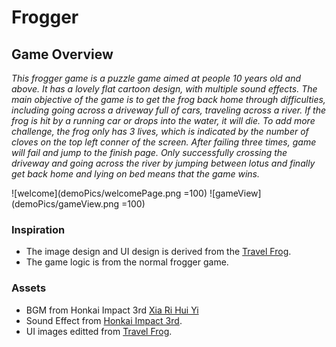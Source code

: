 # Frogger

## Game Overview

_This frogger game is a puzzle game aimed at people 10 years old and above. It has a lovely flat cartoon
 design, with multiple sound effects. The main objective of the game is to get the frog back home through 
 difficulties, including going across a driveway full of cars, traveling across a river. If the frog is 
 hit by a running car or drops into the water, it will die. To add more challenge, the frog only has 3 lives,
 which is indicated by the number of cloves on the top left conner of the screen. After failing three times, game will 
 fail and jump to the finish page. Only successfully crossing the driveway and going across the river by 
 jumping between lotus and finally get back home and lying on bed means that the game wins._ 
 
 ![welcome](demoPics/welcomePage.png =100)
 ![gameView](demoPics/gameView.png =100)

### Inspiration

- The image design and UI design is derived from the [Travel Frog](http://www.hit-point.co.jp/games/tabikaeru/).
- The game logic is from the normal frogger game.

### Assets

+ BGM from Honkai Impact 3rd [Xia Ri Hui Yi](http://www.bilibili.com/video/av26185092)
+ Sound Effect from [Honkai Impact 3rd](http://www.global.honkaiimpact3.com/).
+ UI images editted from [Travel Frog](http://www.hit-point.co.jp/games/tabikaeru/).
